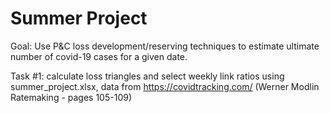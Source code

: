 # Summer Project

Goal: Use P&C loss development/reserving techniques to estimate ultimate number of covid-19 cases for a given date.

Task #1: calculate loss triangles and select weekly link ratios using summer_project.xlsx, data from https://covidtracking.com/
(Werner Modlin Ratemaking - pages 105-109)
